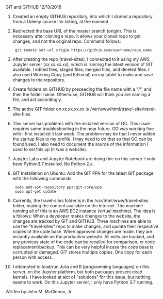 GIT and GITHUB
12/10/2018

1. Created an empty GITHUB repository, into which I cloned a repository from a Udemy course I'm taking, at the moment.

2. Redirected the base URL of the master branch (origin). This is necessary after cloning a repo. It allows your cloned repo to get changes, and not the original repo. Command follows: 

		git remote set-url origin https://github.com/username/repo_name

3. After creating the repo (travel-sites), I connected to it using my AWS Jupyter server (xx.xx.xx.xx), which is running the latest version of GIT available. I edited files, staged files, merged files, and deleted files. I also used Working Copy (and Editorial) on my tablet to make and save changes to the repository.

4. Create folders on GITHUB by preceeding the file name with a "/", and then the folder name. Otherwise, GITHUB will think you are naming a file, and act accordingly.

5. The active GIT folder on xx.xx.xx.xx is /var/www/html/travel-site/travel-site-files.

6. This server has problems with the installed version of GO. This issue requires some troubleshooting in the near future. GO was working fine with I first installed it last week. The problem may be that I never added the startup files to my profile. I may need to do that so that GO can be found/used. I also need to document the source of the information I used to set this up (it was a website).

7. Jupyter Labs and Jupyter Notebook are doing fine on this server. I only have Python3.7 installed. No Python 2.x.

8. GIT Installation on Ubuntu: Add the GIT PPA for the latest GIT package with the following commands:

		sudo add-apt-repository ppa:git-core/ppa
		sudo apt-get update
		
9. Currently, the travel-sites folder is in the /var/html/www/travel-sites folder, making the content available on the Internet. The machine running all of this is an AWS EC2 instance (virtual machine). The idea is a follows: When a developer makes changes to the website, the changes are tracked by GIT and GITHUB. Three machines are able to use the "travel-sites" repo to make changes, and update their respective copies of the code base. When approved changes are made, they are instantly available on the production website. All edits are tracked, and any previous state of the code can be recalled for comparison, or code replacement/backup. This can be very helpful incase the code base is corrupted or damaged. GIT stores multiple copies. One copy for each person with access.

10. I attempted to load/run Julia and R (programming languages) on this server, on the Jupyter platform, but both packages present dead kernels. I have looked at alot of "solutions" for this issue, but nothing seems to work. On this Jupyter server, I only have Python 3.7 running.

Written by John M. McClenon, Jr.
